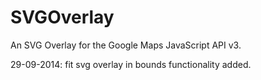 # SVGOverlay 

An SVG Overlay for the Google Maps JavaScript API v3.

29-09-2014: fit svg overlay in bounds functionality added.